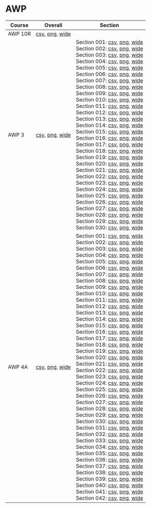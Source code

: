 # AWP

| Course | Overall | Section |
| ------ | ------- | ------- |
| AWP 10R | [csv](https://github.com/UCSD-Historical-Enrollment-Data/2024Winter/blob/main/overall/AWP%2010R.csv), [png](https://raw.githubusercontent.com/UCSD-Historical-Enrollment-Data/2024Winter/main/plot_overall/AWP%2010R.png), [wide](https://raw.githubusercontent.com/UCSD-Historical-Enrollment-Data/2024Winter/main/plot_overall_wide/AWP%2010R.png) |  |
| AWP 3 | [csv](https://github.com/UCSD-Historical-Enrollment-Data/2024Winter/blob/main/overall/AWP%203.csv), [png](https://raw.githubusercontent.com/UCSD-Historical-Enrollment-Data/2024Winter/main/plot_overall/AWP%203.png), [wide](https://raw.githubusercontent.com/UCSD-Historical-Enrollment-Data/2024Winter/main/plot_overall_wide/AWP%203.png) | Section 001: [csv](https://github.com/UCSD-Historical-Enrollment-Data/2024Winter/blob/main/section/AWP%203_001.csv), [png](https://raw.githubusercontent.com/UCSD-Historical-Enrollment-Data/2024Winter/main/plot_section/AWP%203_001.png), [wide](https://raw.githubusercontent.com/UCSD-Historical-Enrollment-Data/2024Winter/main/plot_section_wide/AWP%203_001.png)<br>Section 002: [csv](https://github.com/UCSD-Historical-Enrollment-Data/2024Winter/blob/main/section/AWP%203_002.csv), [png](https://raw.githubusercontent.com/UCSD-Historical-Enrollment-Data/2024Winter/main/plot_section/AWP%203_002.png), [wide](https://raw.githubusercontent.com/UCSD-Historical-Enrollment-Data/2024Winter/main/plot_section_wide/AWP%203_002.png)<br>Section 003: [csv](https://github.com/UCSD-Historical-Enrollment-Data/2024Winter/blob/main/section/AWP%203_003.csv), [png](https://raw.githubusercontent.com/UCSD-Historical-Enrollment-Data/2024Winter/main/plot_section/AWP%203_003.png), [wide](https://raw.githubusercontent.com/UCSD-Historical-Enrollment-Data/2024Winter/main/plot_section_wide/AWP%203_003.png)<br>Section 004: [csv](https://github.com/UCSD-Historical-Enrollment-Data/2024Winter/blob/main/section/AWP%203_004.csv), [png](https://raw.githubusercontent.com/UCSD-Historical-Enrollment-Data/2024Winter/main/plot_section/AWP%203_004.png), [wide](https://raw.githubusercontent.com/UCSD-Historical-Enrollment-Data/2024Winter/main/plot_section_wide/AWP%203_004.png)<br>Section 005: [csv](https://github.com/UCSD-Historical-Enrollment-Data/2024Winter/blob/main/section/AWP%203_005.csv), [png](https://raw.githubusercontent.com/UCSD-Historical-Enrollment-Data/2024Winter/main/plot_section/AWP%203_005.png), [wide](https://raw.githubusercontent.com/UCSD-Historical-Enrollment-Data/2024Winter/main/plot_section_wide/AWP%203_005.png)<br>Section 006: [csv](https://github.com/UCSD-Historical-Enrollment-Data/2024Winter/blob/main/section/AWP%203_006.csv), [png](https://raw.githubusercontent.com/UCSD-Historical-Enrollment-Data/2024Winter/main/plot_section/AWP%203_006.png), [wide](https://raw.githubusercontent.com/UCSD-Historical-Enrollment-Data/2024Winter/main/plot_section_wide/AWP%203_006.png)<br>Section 007: [csv](https://github.com/UCSD-Historical-Enrollment-Data/2024Winter/blob/main/section/AWP%203_007.csv), [png](https://raw.githubusercontent.com/UCSD-Historical-Enrollment-Data/2024Winter/main/plot_section/AWP%203_007.png), [wide](https://raw.githubusercontent.com/UCSD-Historical-Enrollment-Data/2024Winter/main/plot_section_wide/AWP%203_007.png)<br>Section 008: [csv](https://github.com/UCSD-Historical-Enrollment-Data/2024Winter/blob/main/section/AWP%203_008.csv), [png](https://raw.githubusercontent.com/UCSD-Historical-Enrollment-Data/2024Winter/main/plot_section/AWP%203_008.png), [wide](https://raw.githubusercontent.com/UCSD-Historical-Enrollment-Data/2024Winter/main/plot_section_wide/AWP%203_008.png)<br>Section 009: [csv](https://github.com/UCSD-Historical-Enrollment-Data/2024Winter/blob/main/section/AWP%203_009.csv), [png](https://raw.githubusercontent.com/UCSD-Historical-Enrollment-Data/2024Winter/main/plot_section/AWP%203_009.png), [wide](https://raw.githubusercontent.com/UCSD-Historical-Enrollment-Data/2024Winter/main/plot_section_wide/AWP%203_009.png)<br>Section 010: [csv](https://github.com/UCSD-Historical-Enrollment-Data/2024Winter/blob/main/section/AWP%203_010.csv), [png](https://raw.githubusercontent.com/UCSD-Historical-Enrollment-Data/2024Winter/main/plot_section/AWP%203_010.png), [wide](https://raw.githubusercontent.com/UCSD-Historical-Enrollment-Data/2024Winter/main/plot_section_wide/AWP%203_010.png)<br>Section 011: [csv](https://github.com/UCSD-Historical-Enrollment-Data/2024Winter/blob/main/section/AWP%203_011.csv), [png](https://raw.githubusercontent.com/UCSD-Historical-Enrollment-Data/2024Winter/main/plot_section/AWP%203_011.png), [wide](https://raw.githubusercontent.com/UCSD-Historical-Enrollment-Data/2024Winter/main/plot_section_wide/AWP%203_011.png)<br>Section 012: [csv](https://github.com/UCSD-Historical-Enrollment-Data/2024Winter/blob/main/section/AWP%203_012.csv), [png](https://raw.githubusercontent.com/UCSD-Historical-Enrollment-Data/2024Winter/main/plot_section/AWP%203_012.png), [wide](https://raw.githubusercontent.com/UCSD-Historical-Enrollment-Data/2024Winter/main/plot_section_wide/AWP%203_012.png)<br>Section 013: [csv](https://github.com/UCSD-Historical-Enrollment-Data/2024Winter/blob/main/section/AWP%203_013.csv), [png](https://raw.githubusercontent.com/UCSD-Historical-Enrollment-Data/2024Winter/main/plot_section/AWP%203_013.png), [wide](https://raw.githubusercontent.com/UCSD-Historical-Enrollment-Data/2024Winter/main/plot_section_wide/AWP%203_013.png)<br>Section 014: [csv](https://github.com/UCSD-Historical-Enrollment-Data/2024Winter/blob/main/section/AWP%203_014.csv), [png](https://raw.githubusercontent.com/UCSD-Historical-Enrollment-Data/2024Winter/main/plot_section/AWP%203_014.png), [wide](https://raw.githubusercontent.com/UCSD-Historical-Enrollment-Data/2024Winter/main/plot_section_wide/AWP%203_014.png)<br>Section 015: [csv](https://github.com/UCSD-Historical-Enrollment-Data/2024Winter/blob/main/section/AWP%203_015.csv), [png](https://raw.githubusercontent.com/UCSD-Historical-Enrollment-Data/2024Winter/main/plot_section/AWP%203_015.png), [wide](https://raw.githubusercontent.com/UCSD-Historical-Enrollment-Data/2024Winter/main/plot_section_wide/AWP%203_015.png)<br>Section 016: [csv](https://github.com/UCSD-Historical-Enrollment-Data/2024Winter/blob/main/section/AWP%203_016.csv), [png](https://raw.githubusercontent.com/UCSD-Historical-Enrollment-Data/2024Winter/main/plot_section/AWP%203_016.png), [wide](https://raw.githubusercontent.com/UCSD-Historical-Enrollment-Data/2024Winter/main/plot_section_wide/AWP%203_016.png)<br>Section 017: [csv](https://github.com/UCSD-Historical-Enrollment-Data/2024Winter/blob/main/section/AWP%203_017.csv), [png](https://raw.githubusercontent.com/UCSD-Historical-Enrollment-Data/2024Winter/main/plot_section/AWP%203_017.png), [wide](https://raw.githubusercontent.com/UCSD-Historical-Enrollment-Data/2024Winter/main/plot_section_wide/AWP%203_017.png)<br>Section 018: [csv](https://github.com/UCSD-Historical-Enrollment-Data/2024Winter/blob/main/section/AWP%203_018.csv), [png](https://raw.githubusercontent.com/UCSD-Historical-Enrollment-Data/2024Winter/main/plot_section/AWP%203_018.png), [wide](https://raw.githubusercontent.com/UCSD-Historical-Enrollment-Data/2024Winter/main/plot_section_wide/AWP%203_018.png)<br>Section 019: [csv](https://github.com/UCSD-Historical-Enrollment-Data/2024Winter/blob/main/section/AWP%203_019.csv), [png](https://raw.githubusercontent.com/UCSD-Historical-Enrollment-Data/2024Winter/main/plot_section/AWP%203_019.png), [wide](https://raw.githubusercontent.com/UCSD-Historical-Enrollment-Data/2024Winter/main/plot_section_wide/AWP%203_019.png)<br>Section 020: [csv](https://github.com/UCSD-Historical-Enrollment-Data/2024Winter/blob/main/section/AWP%203_020.csv), [png](https://raw.githubusercontent.com/UCSD-Historical-Enrollment-Data/2024Winter/main/plot_section/AWP%203_020.png), [wide](https://raw.githubusercontent.com/UCSD-Historical-Enrollment-Data/2024Winter/main/plot_section_wide/AWP%203_020.png)<br>Section 021: [csv](https://github.com/UCSD-Historical-Enrollment-Data/2024Winter/blob/main/section/AWP%203_021.csv), [png](https://raw.githubusercontent.com/UCSD-Historical-Enrollment-Data/2024Winter/main/plot_section/AWP%203_021.png), [wide](https://raw.githubusercontent.com/UCSD-Historical-Enrollment-Data/2024Winter/main/plot_section_wide/AWP%203_021.png)<br>Section 022: [csv](https://github.com/UCSD-Historical-Enrollment-Data/2024Winter/blob/main/section/AWP%203_022.csv), [png](https://raw.githubusercontent.com/UCSD-Historical-Enrollment-Data/2024Winter/main/plot_section/AWP%203_022.png), [wide](https://raw.githubusercontent.com/UCSD-Historical-Enrollment-Data/2024Winter/main/plot_section_wide/AWP%203_022.png)<br>Section 023: [csv](https://github.com/UCSD-Historical-Enrollment-Data/2024Winter/blob/main/section/AWP%203_023.csv), [png](https://raw.githubusercontent.com/UCSD-Historical-Enrollment-Data/2024Winter/main/plot_section/AWP%203_023.png), [wide](https://raw.githubusercontent.com/UCSD-Historical-Enrollment-Data/2024Winter/main/plot_section_wide/AWP%203_023.png)<br>Section 024: [csv](https://github.com/UCSD-Historical-Enrollment-Data/2024Winter/blob/main/section/AWP%203_024.csv), [png](https://raw.githubusercontent.com/UCSD-Historical-Enrollment-Data/2024Winter/main/plot_section/AWP%203_024.png), [wide](https://raw.githubusercontent.com/UCSD-Historical-Enrollment-Data/2024Winter/main/plot_section_wide/AWP%203_024.png)<br>Section 025: [csv](https://github.com/UCSD-Historical-Enrollment-Data/2024Winter/blob/main/section/AWP%203_025.csv), [png](https://raw.githubusercontent.com/UCSD-Historical-Enrollment-Data/2024Winter/main/plot_section/AWP%203_025.png), [wide](https://raw.githubusercontent.com/UCSD-Historical-Enrollment-Data/2024Winter/main/plot_section_wide/AWP%203_025.png)<br>Section 026: [csv](https://github.com/UCSD-Historical-Enrollment-Data/2024Winter/blob/main/section/AWP%203_026.csv), [png](https://raw.githubusercontent.com/UCSD-Historical-Enrollment-Data/2024Winter/main/plot_section/AWP%203_026.png), [wide](https://raw.githubusercontent.com/UCSD-Historical-Enrollment-Data/2024Winter/main/plot_section_wide/AWP%203_026.png)<br>Section 027: [csv](https://github.com/UCSD-Historical-Enrollment-Data/2024Winter/blob/main/section/AWP%203_027.csv), [png](https://raw.githubusercontent.com/UCSD-Historical-Enrollment-Data/2024Winter/main/plot_section/AWP%203_027.png), [wide](https://raw.githubusercontent.com/UCSD-Historical-Enrollment-Data/2024Winter/main/plot_section_wide/AWP%203_027.png)<br>Section 028: [csv](https://github.com/UCSD-Historical-Enrollment-Data/2024Winter/blob/main/section/AWP%203_028.csv), [png](https://raw.githubusercontent.com/UCSD-Historical-Enrollment-Data/2024Winter/main/plot_section/AWP%203_028.png), [wide](https://raw.githubusercontent.com/UCSD-Historical-Enrollment-Data/2024Winter/main/plot_section_wide/AWP%203_028.png)<br>Section 029: [csv](https://github.com/UCSD-Historical-Enrollment-Data/2024Winter/blob/main/section/AWP%203_029.csv), [png](https://raw.githubusercontent.com/UCSD-Historical-Enrollment-Data/2024Winter/main/plot_section/AWP%203_029.png), [wide](https://raw.githubusercontent.com/UCSD-Historical-Enrollment-Data/2024Winter/main/plot_section_wide/AWP%203_029.png)<br>Section 030: [csv](https://github.com/UCSD-Historical-Enrollment-Data/2024Winter/blob/main/section/AWP%203_030.csv), [png](https://raw.githubusercontent.com/UCSD-Historical-Enrollment-Data/2024Winter/main/plot_section/AWP%203_030.png), [wide](https://raw.githubusercontent.com/UCSD-Historical-Enrollment-Data/2024Winter/main/plot_section_wide/AWP%203_030.png) |
| AWP 4A | [csv](https://github.com/UCSD-Historical-Enrollment-Data/2024Winter/blob/main/overall/AWP%204A.csv), [png](https://raw.githubusercontent.com/UCSD-Historical-Enrollment-Data/2024Winter/main/plot_overall/AWP%204A.png), [wide](https://raw.githubusercontent.com/UCSD-Historical-Enrollment-Data/2024Winter/main/plot_overall_wide/AWP%204A.png) | Section 001: [csv](https://github.com/UCSD-Historical-Enrollment-Data/2024Winter/blob/main/section/AWP%204A_001.csv), [png](https://raw.githubusercontent.com/UCSD-Historical-Enrollment-Data/2024Winter/main/plot_section/AWP%204A_001.png), [wide](https://raw.githubusercontent.com/UCSD-Historical-Enrollment-Data/2024Winter/main/plot_section_wide/AWP%204A_001.png)<br>Section 002: [csv](https://github.com/UCSD-Historical-Enrollment-Data/2024Winter/blob/main/section/AWP%204A_002.csv), [png](https://raw.githubusercontent.com/UCSD-Historical-Enrollment-Data/2024Winter/main/plot_section/AWP%204A_002.png), [wide](https://raw.githubusercontent.com/UCSD-Historical-Enrollment-Data/2024Winter/main/plot_section_wide/AWP%204A_002.png)<br>Section 003: [csv](https://github.com/UCSD-Historical-Enrollment-Data/2024Winter/blob/main/section/AWP%204A_003.csv), [png](https://raw.githubusercontent.com/UCSD-Historical-Enrollment-Data/2024Winter/main/plot_section/AWP%204A_003.png), [wide](https://raw.githubusercontent.com/UCSD-Historical-Enrollment-Data/2024Winter/main/plot_section_wide/AWP%204A_003.png)<br>Section 004: [csv](https://github.com/UCSD-Historical-Enrollment-Data/2024Winter/blob/main/section/AWP%204A_004.csv), [png](https://raw.githubusercontent.com/UCSD-Historical-Enrollment-Data/2024Winter/main/plot_section/AWP%204A_004.png), [wide](https://raw.githubusercontent.com/UCSD-Historical-Enrollment-Data/2024Winter/main/plot_section_wide/AWP%204A_004.png)<br>Section 005: [csv](https://github.com/UCSD-Historical-Enrollment-Data/2024Winter/blob/main/section/AWP%204A_005.csv), [png](https://raw.githubusercontent.com/UCSD-Historical-Enrollment-Data/2024Winter/main/plot_section/AWP%204A_005.png), [wide](https://raw.githubusercontent.com/UCSD-Historical-Enrollment-Data/2024Winter/main/plot_section_wide/AWP%204A_005.png)<br>Section 006: [csv](https://github.com/UCSD-Historical-Enrollment-Data/2024Winter/blob/main/section/AWP%204A_006.csv), [png](https://raw.githubusercontent.com/UCSD-Historical-Enrollment-Data/2024Winter/main/plot_section/AWP%204A_006.png), [wide](https://raw.githubusercontent.com/UCSD-Historical-Enrollment-Data/2024Winter/main/plot_section_wide/AWP%204A_006.png)<br>Section 007: [csv](https://github.com/UCSD-Historical-Enrollment-Data/2024Winter/blob/main/section/AWP%204A_007.csv), [png](https://raw.githubusercontent.com/UCSD-Historical-Enrollment-Data/2024Winter/main/plot_section/AWP%204A_007.png), [wide](https://raw.githubusercontent.com/UCSD-Historical-Enrollment-Data/2024Winter/main/plot_section_wide/AWP%204A_007.png)<br>Section 008: [csv](https://github.com/UCSD-Historical-Enrollment-Data/2024Winter/blob/main/section/AWP%204A_008.csv), [png](https://raw.githubusercontent.com/UCSD-Historical-Enrollment-Data/2024Winter/main/plot_section/AWP%204A_008.png), [wide](https://raw.githubusercontent.com/UCSD-Historical-Enrollment-Data/2024Winter/main/plot_section_wide/AWP%204A_008.png)<br>Section 009: [csv](https://github.com/UCSD-Historical-Enrollment-Data/2024Winter/blob/main/section/AWP%204A_009.csv), [png](https://raw.githubusercontent.com/UCSD-Historical-Enrollment-Data/2024Winter/main/plot_section/AWP%204A_009.png), [wide](https://raw.githubusercontent.com/UCSD-Historical-Enrollment-Data/2024Winter/main/plot_section_wide/AWP%204A_009.png)<br>Section 010: [csv](https://github.com/UCSD-Historical-Enrollment-Data/2024Winter/blob/main/section/AWP%204A_010.csv), [png](https://raw.githubusercontent.com/UCSD-Historical-Enrollment-Data/2024Winter/main/plot_section/AWP%204A_010.png), [wide](https://raw.githubusercontent.com/UCSD-Historical-Enrollment-Data/2024Winter/main/plot_section_wide/AWP%204A_010.png)<br>Section 011: [csv](https://github.com/UCSD-Historical-Enrollment-Data/2024Winter/blob/main/section/AWP%204A_011.csv), [png](https://raw.githubusercontent.com/UCSD-Historical-Enrollment-Data/2024Winter/main/plot_section/AWP%204A_011.png), [wide](https://raw.githubusercontent.com/UCSD-Historical-Enrollment-Data/2024Winter/main/plot_section_wide/AWP%204A_011.png)<br>Section 012: [csv](https://github.com/UCSD-Historical-Enrollment-Data/2024Winter/blob/main/section/AWP%204A_012.csv), [png](https://raw.githubusercontent.com/UCSD-Historical-Enrollment-Data/2024Winter/main/plot_section/AWP%204A_012.png), [wide](https://raw.githubusercontent.com/UCSD-Historical-Enrollment-Data/2024Winter/main/plot_section_wide/AWP%204A_012.png)<br>Section 013: [csv](https://github.com/UCSD-Historical-Enrollment-Data/2024Winter/blob/main/section/AWP%204A_013.csv), [png](https://raw.githubusercontent.com/UCSD-Historical-Enrollment-Data/2024Winter/main/plot_section/AWP%204A_013.png), [wide](https://raw.githubusercontent.com/UCSD-Historical-Enrollment-Data/2024Winter/main/plot_section_wide/AWP%204A_013.png)<br>Section 014: [csv](https://github.com/UCSD-Historical-Enrollment-Data/2024Winter/blob/main/section/AWP%204A_014.csv), [png](https://raw.githubusercontent.com/UCSD-Historical-Enrollment-Data/2024Winter/main/plot_section/AWP%204A_014.png), [wide](https://raw.githubusercontent.com/UCSD-Historical-Enrollment-Data/2024Winter/main/plot_section_wide/AWP%204A_014.png)<br>Section 015: [csv](https://github.com/UCSD-Historical-Enrollment-Data/2024Winter/blob/main/section/AWP%204A_015.csv), [png](https://raw.githubusercontent.com/UCSD-Historical-Enrollment-Data/2024Winter/main/plot_section/AWP%204A_015.png), [wide](https://raw.githubusercontent.com/UCSD-Historical-Enrollment-Data/2024Winter/main/plot_section_wide/AWP%204A_015.png)<br>Section 016: [csv](https://github.com/UCSD-Historical-Enrollment-Data/2024Winter/blob/main/section/AWP%204A_016.csv), [png](https://raw.githubusercontent.com/UCSD-Historical-Enrollment-Data/2024Winter/main/plot_section/AWP%204A_016.png), [wide](https://raw.githubusercontent.com/UCSD-Historical-Enrollment-Data/2024Winter/main/plot_section_wide/AWP%204A_016.png)<br>Section 017: [csv](https://github.com/UCSD-Historical-Enrollment-Data/2024Winter/blob/main/section/AWP%204A_017.csv), [png](https://raw.githubusercontent.com/UCSD-Historical-Enrollment-Data/2024Winter/main/plot_section/AWP%204A_017.png), [wide](https://raw.githubusercontent.com/UCSD-Historical-Enrollment-Data/2024Winter/main/plot_section_wide/AWP%204A_017.png)<br>Section 018: [csv](https://github.com/UCSD-Historical-Enrollment-Data/2024Winter/blob/main/section/AWP%204A_018.csv), [png](https://raw.githubusercontent.com/UCSD-Historical-Enrollment-Data/2024Winter/main/plot_section/AWP%204A_018.png), [wide](https://raw.githubusercontent.com/UCSD-Historical-Enrollment-Data/2024Winter/main/plot_section_wide/AWP%204A_018.png)<br>Section 019: [csv](https://github.com/UCSD-Historical-Enrollment-Data/2024Winter/blob/main/section/AWP%204A_019.csv), [png](https://raw.githubusercontent.com/UCSD-Historical-Enrollment-Data/2024Winter/main/plot_section/AWP%204A_019.png), [wide](https://raw.githubusercontent.com/UCSD-Historical-Enrollment-Data/2024Winter/main/plot_section_wide/AWP%204A_019.png)<br>Section 020: [csv](https://github.com/UCSD-Historical-Enrollment-Data/2024Winter/blob/main/section/AWP%204A_020.csv), [png](https://raw.githubusercontent.com/UCSD-Historical-Enrollment-Data/2024Winter/main/plot_section/AWP%204A_020.png), [wide](https://raw.githubusercontent.com/UCSD-Historical-Enrollment-Data/2024Winter/main/plot_section_wide/AWP%204A_020.png)<br>Section 021: [csv](https://github.com/UCSD-Historical-Enrollment-Data/2024Winter/blob/main/section/AWP%204A_021.csv), [png](https://raw.githubusercontent.com/UCSD-Historical-Enrollment-Data/2024Winter/main/plot_section/AWP%204A_021.png), [wide](https://raw.githubusercontent.com/UCSD-Historical-Enrollment-Data/2024Winter/main/plot_section_wide/AWP%204A_021.png)<br>Section 022: [csv](https://github.com/UCSD-Historical-Enrollment-Data/2024Winter/blob/main/section/AWP%204A_022.csv), [png](https://raw.githubusercontent.com/UCSD-Historical-Enrollment-Data/2024Winter/main/plot_section/AWP%204A_022.png), [wide](https://raw.githubusercontent.com/UCSD-Historical-Enrollment-Data/2024Winter/main/plot_section_wide/AWP%204A_022.png)<br>Section 023: [csv](https://github.com/UCSD-Historical-Enrollment-Data/2024Winter/blob/main/section/AWP%204A_023.csv), [png](https://raw.githubusercontent.com/UCSD-Historical-Enrollment-Data/2024Winter/main/plot_section/AWP%204A_023.png), [wide](https://raw.githubusercontent.com/UCSD-Historical-Enrollment-Data/2024Winter/main/plot_section_wide/AWP%204A_023.png)<br>Section 024: [csv](https://github.com/UCSD-Historical-Enrollment-Data/2024Winter/blob/main/section/AWP%204A_024.csv), [png](https://raw.githubusercontent.com/UCSD-Historical-Enrollment-Data/2024Winter/main/plot_section/AWP%204A_024.png), [wide](https://raw.githubusercontent.com/UCSD-Historical-Enrollment-Data/2024Winter/main/plot_section_wide/AWP%204A_024.png)<br>Section 025: [csv](https://github.com/UCSD-Historical-Enrollment-Data/2024Winter/blob/main/section/AWP%204A_025.csv), [png](https://raw.githubusercontent.com/UCSD-Historical-Enrollment-Data/2024Winter/main/plot_section/AWP%204A_025.png), [wide](https://raw.githubusercontent.com/UCSD-Historical-Enrollment-Data/2024Winter/main/plot_section_wide/AWP%204A_025.png)<br>Section 026: [csv](https://github.com/UCSD-Historical-Enrollment-Data/2024Winter/blob/main/section/AWP%204A_026.csv), [png](https://raw.githubusercontent.com/UCSD-Historical-Enrollment-Data/2024Winter/main/plot_section/AWP%204A_026.png), [wide](https://raw.githubusercontent.com/UCSD-Historical-Enrollment-Data/2024Winter/main/plot_section_wide/AWP%204A_026.png)<br>Section 027: [csv](https://github.com/UCSD-Historical-Enrollment-Data/2024Winter/blob/main/section/AWP%204A_027.csv), [png](https://raw.githubusercontent.com/UCSD-Historical-Enrollment-Data/2024Winter/main/plot_section/AWP%204A_027.png), [wide](https://raw.githubusercontent.com/UCSD-Historical-Enrollment-Data/2024Winter/main/plot_section_wide/AWP%204A_027.png)<br>Section 028: [csv](https://github.com/UCSD-Historical-Enrollment-Data/2024Winter/blob/main/section/AWP%204A_028.csv), [png](https://raw.githubusercontent.com/UCSD-Historical-Enrollment-Data/2024Winter/main/plot_section/AWP%204A_028.png), [wide](https://raw.githubusercontent.com/UCSD-Historical-Enrollment-Data/2024Winter/main/plot_section_wide/AWP%204A_028.png)<br>Section 029: [csv](https://github.com/UCSD-Historical-Enrollment-Data/2024Winter/blob/main/section/AWP%204A_029.csv), [png](https://raw.githubusercontent.com/UCSD-Historical-Enrollment-Data/2024Winter/main/plot_section/AWP%204A_029.png), [wide](https://raw.githubusercontent.com/UCSD-Historical-Enrollment-Data/2024Winter/main/plot_section_wide/AWP%204A_029.png)<br>Section 030: [csv](https://github.com/UCSD-Historical-Enrollment-Data/2024Winter/blob/main/section/AWP%204A_030.csv), [png](https://raw.githubusercontent.com/UCSD-Historical-Enrollment-Data/2024Winter/main/plot_section/AWP%204A_030.png), [wide](https://raw.githubusercontent.com/UCSD-Historical-Enrollment-Data/2024Winter/main/plot_section_wide/AWP%204A_030.png)<br>Section 031: [csv](https://github.com/UCSD-Historical-Enrollment-Data/2024Winter/blob/main/section/AWP%204A_031.csv), [png](https://raw.githubusercontent.com/UCSD-Historical-Enrollment-Data/2024Winter/main/plot_section/AWP%204A_031.png), [wide](https://raw.githubusercontent.com/UCSD-Historical-Enrollment-Data/2024Winter/main/plot_section_wide/AWP%204A_031.png)<br>Section 032: [csv](https://github.com/UCSD-Historical-Enrollment-Data/2024Winter/blob/main/section/AWP%204A_032.csv), [png](https://raw.githubusercontent.com/UCSD-Historical-Enrollment-Data/2024Winter/main/plot_section/AWP%204A_032.png), [wide](https://raw.githubusercontent.com/UCSD-Historical-Enrollment-Data/2024Winter/main/plot_section_wide/AWP%204A_032.png)<br>Section 033: [csv](https://github.com/UCSD-Historical-Enrollment-Data/2024Winter/blob/main/section/AWP%204A_033.csv), [png](https://raw.githubusercontent.com/UCSD-Historical-Enrollment-Data/2024Winter/main/plot_section/AWP%204A_033.png), [wide](https://raw.githubusercontent.com/UCSD-Historical-Enrollment-Data/2024Winter/main/plot_section_wide/AWP%204A_033.png)<br>Section 034: [csv](https://github.com/UCSD-Historical-Enrollment-Data/2024Winter/blob/main/section/AWP%204A_034.csv), [png](https://raw.githubusercontent.com/UCSD-Historical-Enrollment-Data/2024Winter/main/plot_section/AWP%204A_034.png), [wide](https://raw.githubusercontent.com/UCSD-Historical-Enrollment-Data/2024Winter/main/plot_section_wide/AWP%204A_034.png)<br>Section 035: [csv](https://github.com/UCSD-Historical-Enrollment-Data/2024Winter/blob/main/section/AWP%204A_035.csv), [png](https://raw.githubusercontent.com/UCSD-Historical-Enrollment-Data/2024Winter/main/plot_section/AWP%204A_035.png), [wide](https://raw.githubusercontent.com/UCSD-Historical-Enrollment-Data/2024Winter/main/plot_section_wide/AWP%204A_035.png)<br>Section 036: [csv](https://github.com/UCSD-Historical-Enrollment-Data/2024Winter/blob/main/section/AWP%204A_036.csv), [png](https://raw.githubusercontent.com/UCSD-Historical-Enrollment-Data/2024Winter/main/plot_section/AWP%204A_036.png), [wide](https://raw.githubusercontent.com/UCSD-Historical-Enrollment-Data/2024Winter/main/plot_section_wide/AWP%204A_036.png)<br>Section 037: [csv](https://github.com/UCSD-Historical-Enrollment-Data/2024Winter/blob/main/section/AWP%204A_037.csv), [png](https://raw.githubusercontent.com/UCSD-Historical-Enrollment-Data/2024Winter/main/plot_section/AWP%204A_037.png), [wide](https://raw.githubusercontent.com/UCSD-Historical-Enrollment-Data/2024Winter/main/plot_section_wide/AWP%204A_037.png)<br>Section 038: [csv](https://github.com/UCSD-Historical-Enrollment-Data/2024Winter/blob/main/section/AWP%204A_038.csv), [png](https://raw.githubusercontent.com/UCSD-Historical-Enrollment-Data/2024Winter/main/plot_section/AWP%204A_038.png), [wide](https://raw.githubusercontent.com/UCSD-Historical-Enrollment-Data/2024Winter/main/plot_section_wide/AWP%204A_038.png)<br>Section 039: [csv](https://github.com/UCSD-Historical-Enrollment-Data/2024Winter/blob/main/section/AWP%204A_039.csv), [png](https://raw.githubusercontent.com/UCSD-Historical-Enrollment-Data/2024Winter/main/plot_section/AWP%204A_039.png), [wide](https://raw.githubusercontent.com/UCSD-Historical-Enrollment-Data/2024Winter/main/plot_section_wide/AWP%204A_039.png)<br>Section 040: [csv](https://github.com/UCSD-Historical-Enrollment-Data/2024Winter/blob/main/section/AWP%204A_040.csv), [png](https://raw.githubusercontent.com/UCSD-Historical-Enrollment-Data/2024Winter/main/plot_section/AWP%204A_040.png), [wide](https://raw.githubusercontent.com/UCSD-Historical-Enrollment-Data/2024Winter/main/plot_section_wide/AWP%204A_040.png)<br>Section 041: [csv](https://github.com/UCSD-Historical-Enrollment-Data/2024Winter/blob/main/section/AWP%204A_041.csv), [png](https://raw.githubusercontent.com/UCSD-Historical-Enrollment-Data/2024Winter/main/plot_section/AWP%204A_041.png), [wide](https://raw.githubusercontent.com/UCSD-Historical-Enrollment-Data/2024Winter/main/plot_section_wide/AWP%204A_041.png)<br>Section 042: [csv](https://github.com/UCSD-Historical-Enrollment-Data/2024Winter/blob/main/section/AWP%204A_042.csv), [png](https://raw.githubusercontent.com/UCSD-Historical-Enrollment-Data/2024Winter/main/plot_section/AWP%204A_042.png), [wide](https://raw.githubusercontent.com/UCSD-Historical-Enrollment-Data/2024Winter/main/plot_section_wide/AWP%204A_042.png) |
